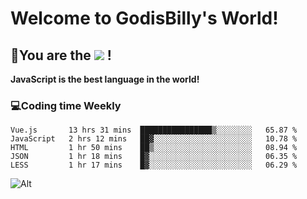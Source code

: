 # Welcome to GodisBilly's World!
## :partying_face:You are the  ![](https://visitor-badge.glitch.me/badge?page_id=Godisbilly.readme) !
**JavaScript is the best language in the world!**
### :computer:Coding time Weekly
  <!--START_SECTION:waka-->
```text
Vue.js       13 hrs 31 mins  ████████████████▒░░░░░░░░   65.87 % 
JavaScript   2 hrs 12 mins   ██▓░░░░░░░░░░░░░░░░░░░░░░   10.78 % 
HTML         1 hr 50 mins    ██▒░░░░░░░░░░░░░░░░░░░░░░   08.94 % 
JSON         1 hr 18 mins    █▓░░░░░░░░░░░░░░░░░░░░░░░   06.35 % 
LESS         1 hr 17 mins    █▓░░░░░░░░░░░░░░░░░░░░░░░   06.29 % 
```
<!--END_SECTION:waka-->
![Alt](https://repobeats.axiom.co/api/embed/eeff64f6cf3d966257bdb597911b88a4c137d508.svg "Repobeats analytics image")
